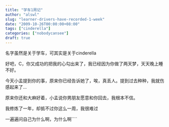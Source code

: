 ```yaml
---
title: "学车1周记"
author: "alswl"
slug: "learner-drivers-have-recorded-1-week"
date: "2009-10-26T00:00:00+08:00"
tags: ["cinderella"]
categories: ["nobodycansee"]
draft: true
---
```


名字虽然是关于学车，可其实是关于cinderella

好吧，C，你又成功的把我的心勾出来了，我已经因为你做了两天梦，天天晚上睡不好。

今天小孟提到你的事，原来你已经告诉她了，唉，真丢人。提到过去种种，我就伤感起来了...

原来你还和大麻好着，小孟说你男朋友愿意和你回去，我根本不信。

我修炼了一年，却抵不过你这么一周，我很难过

一遍遍问自己为什么啊，为什么啊````

